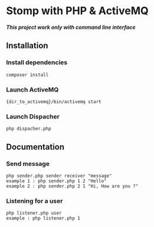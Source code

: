 # Stomp with PHP & ActiveMQ

***This project work only with command line interface***

## Installation

### Install dependencies

    composer install

### Launch ActiveMQ

    {dir_to_activemq}/bin/activemq start

### Launch Dispacher

    php dispacher.php

## Documentation

### Send message

    php sender.php sender receiver "message"
    example 1 : php sender.php 1 2 "Hello"
    example 2 : php sender.php 2 1 "Hi, How are you ?"

### Listening for a user

    php listener.php user
    example : php listener.php 1